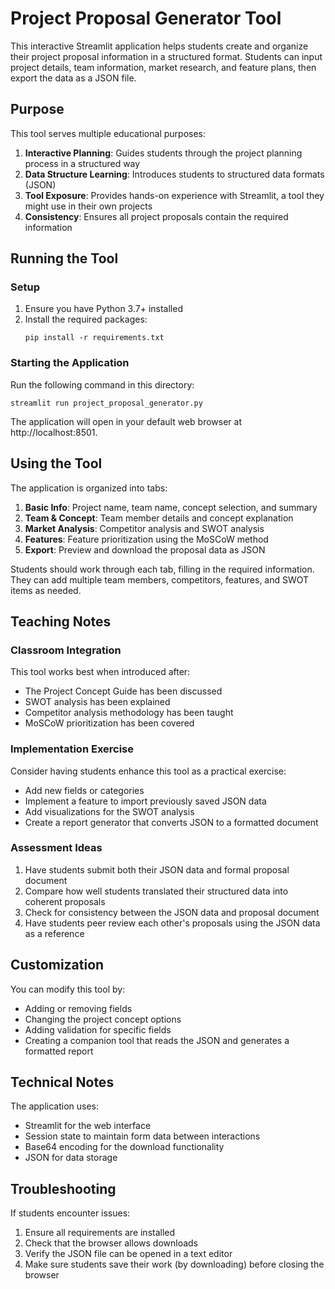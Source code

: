 # Project Proposal Generator Tool

This interactive Streamlit application helps students create and organize their project proposal information in a structured format. Students can input project details, team information, market research, and feature plans, then export the data as a JSON file.

## Purpose

This tool serves multiple educational purposes:

1. **Interactive Planning**: Guides students through the project planning process in a structured way
2. **Data Structure Learning**: Introduces students to structured data formats (JSON)
3. **Tool Exposure**: Provides hands-on experience with Streamlit, a tool they might use in their own projects
4. **Consistency**: Ensures all project proposals contain the required information

## Running the Tool

### Setup

1. Ensure you have Python 3.7+ installed
2. Install the required packages:
   ```
   pip install -r requirements.txt
   ```

### Starting the Application

Run the following command in this directory:
```
streamlit run project_proposal_generator.py
```

The application will open in your default web browser at http://localhost:8501.

## Using the Tool

The application is organized into tabs:

1. **Basic Info**: Project name, team name, concept selection, and summary
2. **Team & Concept**: Team member details and concept explanation
3. **Market Analysis**: Competitor analysis and SWOT analysis
4. **Features**: Feature prioritization using the MoSCoW method
5. **Export**: Preview and download the proposal data as JSON

Students should work through each tab, filling in the required information. They can add multiple team members, competitors, features, and SWOT items as needed.

## Teaching Notes

### Classroom Integration

This tool works best when introduced after:
- The Project Concept Guide has been discussed
- SWOT analysis has been explained
- Competitor analysis methodology has been taught
- MoSCoW prioritization has been covered

### Implementation Exercise

Consider having students enhance this tool as a practical exercise:
- Add new fields or categories
- Implement a feature to import previously saved JSON data
- Add visualizations for the SWOT analysis
- Create a report generator that converts JSON to a formatted document

### Assessment Ideas

1. Have students submit both their JSON data and formal proposal document
2. Compare how well students translated their structured data into coherent proposals
3. Check for consistency between the JSON data and proposal document
4. Have students peer review each other's proposals using the JSON data as a reference

## Customization

You can modify this tool by:
- Adding or removing fields
- Changing the project concept options
- Adding validation for specific fields
- Creating a companion tool that reads the JSON and generates a formatted report

## Technical Notes

The application uses:
- Streamlit for the web interface
- Session state to maintain form data between interactions
- Base64 encoding for the download functionality
- JSON for data storage

## Troubleshooting

If students encounter issues:
1. Ensure all requirements are installed
2. Check that the browser allows downloads
3. Verify the JSON file can be opened in a text editor
4. Make sure students save their work (by downloading) before closing the browser